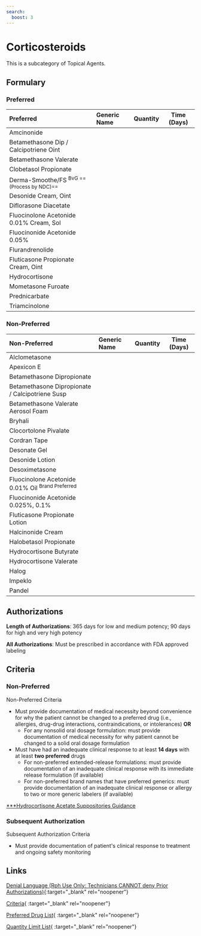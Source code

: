 ```yaml
---
search:
  boost: 3
---
```


# Corticosteroids

This is a subcategory of Topical Agents.

## Formulary

### Preferred

| Preferred                               | Generic Name | Quantity | Time (Days) |
|:----------------------------------------|:-------------|:--------:|:-----------:|
| Amcinonide                              |              |          |             |
| Betamethasone Dip / Calcipotriene Oint  |              |          |             |
| Betamethasone Valerate                  |              |          |             |
| Clobetasol Propionate                   |              |          |             |
| Derma-Smoothe/FS <sup>BvG ==(Process by NDC)==</sup>         |              |          |             |
| Desonide Cream, Oint                    |              |          |             |
| Diflorasone Diacetate                   |              |          |             |
| Fluocinolone Acetonide 0.01% Cream, Sol |              |          |             |
| Fluocinonide Acetonide 0.05%            |              |          |             |
| Flurandrenolide                         |              |          |             |
| Fluticasone Propionate Cream, Oint      |              |          |             |
| Hydrocortisone                          |              |          |             |
| Mometasone Furoate                      |              |          |             |
| Prednicarbate                           |              |          |             |
| Triamcinolone                           |              |          |             |

### Non-Preferred

| Non-Preferred                                                                                                            | Generic Name | Quantity | Time (Days) |
|:-------------------------------------------------------------------------------------------------------------------------|:-------------|:--------:|:-----------:|
| Alclometasone                                                                                                            |              |          |             |
| Apexicon E                                                                                                               |              |          |             |
| Betamethasone Dipropionate                                                                                               |              |          |             |
| Betamethasone Dipropionate / Calcipotriene Susp                                                                          |              |          |             |
| Betamethasone Valerate Aerosol Foam                                                                                      |              |          |             |
| Bryhali                                                                                                                  |              |          |             |
| Clocortolone Pivalate                                                                                                    |              |          |             |
| Cordran Tape                                                                                                             |              |          |             |
| Desonate Gel                                                                                                             |              |          |             |
| Desonide Lotion                                                                                                          |              |          |             |
| Desoximetasone                                                                                                           |              |          |             |
| <span title = "Brand Preferred: Derma-Smoothe/FS">Fluocinolone Acetonide 0.01% Oil</span> <sup>Brand Preferred</sup> |              |          |             |
| Fluocinonide Acetonide 0.025%, 0.1%                                                                                      |              |          |             |
| Fluticasone Propionate Lotion                                                                                            |              |          |             |
| Halcinonide Cream                                                                                                        |              |          |             |
| Halobetasol Propionate                                                                                                   |              |          |             |
| Hydrocortisone Butyrate                                                                                                  |              |          |             |
| Hydrocortisone Valerate                                                                                                  |              |          |             |
| Halog                                                                                                                    |              |          |             |
| Impeklo                                                                                                                  |              |          |             |
| Pandel                                                                                                                   |              |          |             |

## Authorizations

**Length of Authorizations**: 365 days for low and medium potency; 90 days for high and very high potency

**All Authorizations**: Must be prescribed in accordance with FDA approved labeling

## Criteria

### Non-Preferred

Non-Preferred Criteria

- Must provide documentation of medical necessity beyond convenience for why the patient cannot be changed to a preferred drug (i.e., allergies, drug-drug interactions, contraindications, or intolerances) **OR**
    - For any nonsolid oral dosage formulation: must provide documentation of medical necessity for why patient cannot be changed to a solid oral dosage formulation
- Must have had an inadequate clinical response to at least **14 days** with at least **two preferred** drugs
    - For non-preferred extended-release formulations: must provide documentation of an inadequate clinical response with its immediate release formulation (if available)
    - For non-preferred brand names that have preferred generics: must provide documentation of an inadequate clinical response or allergy to two or more generic labelers (if available)
 
[***Hydrocortisone Acetate Suppositories Guidance](https://special-spoon-f542dccd.pages.github.io/Pharmacist%20Reference%20Guide/Medication%20Guidance/hydrocortsupp/?h=hydrocort)

### Subsequent Authorization

Subsequent Authorization Criteria

- Must provide documentation of patient's clinical response to treatment and ongoing safety monitoring

## Links

[Denial Language (Rph Use Only: Technicians CANNOT deny Prior Authorizations)](https://mygainwell-my.sharepoint.com.mcas.ms/:w:/r/personal/rachel_carpenter_gainwelltechnologies_com/_layouts/15/Doc.aspx?sourcedoc=%7BCD777F63-7F18-4713-8D6A-B043BEE631F5%7D&file=Denial%20Language%20Updated%2009112023.docx&action=embedview&mobileredirect=true&wdStartOn=101&cid=f4472ece-6d4f-4694-b0c5-c150a2f53fea){:target="_blank" rel="noopener"} 

[Criteria](https://medicaid.ohio.gov/static/PHM/drug-coverage/20230701+UPDL+Criteria+_v1_FINAL.approved.pdf#page=104){ :target="_blank" rel="noopener"}

[Preferred Drug List](https://medicaid.ohio.gov/static/PHM/drug-coverage/20230701_UPDL_FINAL_ODM.approved.v2.pdf#page=33){ :target="_blank" rel="noopener"}

[Quantity Limit List](https://pharmacy.medicaid.ohio.gov/sites/default/files/20230101_Ohio_Medicaid_Quantity_Document_APPROVED.pdf){ :target="_blank" rel="noopener"}
